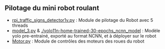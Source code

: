 ## Pilotage du mini robot roulant

- [rpi_traffic_signs_detector1v.py](rpi_traffic_signs_detector1v.py) : Module de pilotage du Robot avec 5 threads
- [model_3.py](model_3.py) & [./yolo11n-home-trained-30-epochs_ncnn_model](yolo11n-home-trained-30-epochs_ncnn_model) : Modèle yolo pre-entrainé, exporté au format NCNN, et à déployer sur le robot
- [Motor.py](Motor.py) : Module de contrôles des moteurs des roues du robot
